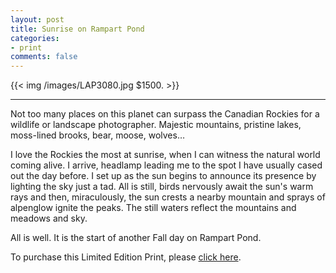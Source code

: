 ```yaml
---
layout: post
title: Sunrise on Rampart Pond
categories: 
- print
comments: false
---
```

{{<  img /images/LAP3080.jpg $1500.  >}}

---

Not too many places on this planet can surpass the Canadian Rockies for a wildlife or landscape photographer. Majestic mountains, pristine lakes, moss-lined brooks, bear, moose, wolves… 

I love the Rockies the most at sunrise, when I can witness the natural world coming alive. I arrive, headlamp leading me to the spot I have usually cased out the day before. I set up as the sun begins to announce its presence by lighting the sky just a tad. All is still, birds nervously await the sun's warm rays and then, miraculously, the sun crests a nearby mountain and sprays of alpenglow ignite the peaks. The still waters reflect the mountains and meadows and sky. 

All is well. It is the start of another Fall day on Rampart Pond.  

To purchase this Limited Edition Print, please [click here](http://shop.lesterpickerphoto.com/page/505).